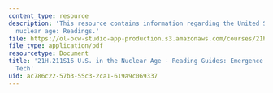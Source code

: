```yaml
---
content_type: resource
description: 'This resource contains information regarding the United States in the
  nuclear age: Readings.'
file: https://ol-ocw-studio-app-production.s3.amazonaws.com/courses/21h-211-the-united-states-in-the-nuclear-age-spring-2016/ac786c2257b355c32ca1619a9c069337_MIT21H_211S16_Technology.pdf
file_type: application/pdf
resourcetype: Document
title: '21H.211S16 U.S. in the Nuclear Age - Reading Guides: Emergence of Computing
  Tech'
uid: ac786c22-57b3-55c3-2ca1-619a9c069337
---
```

